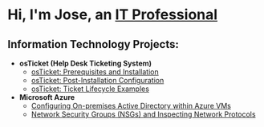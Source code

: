 <h1>Hi, I'm Jose, an <a href="https://www.linkedin.com/in/jose-estremera-23b994209/">IT Professional</a></h1>

<h2>Information Technology Projects:</h2>

- <b>osTicket (Help Desk Ticketing System)</b>
  - [osTicket: Prerequisites and Installation](https://github.com/jahshaban3/osticket-prereqs)
  - [osTicket: Post-Installation Configuration](https://github.com/jahshaban3/post-install-config)
  - [osTicket: Ticket Lifecycle Examples](https://github.com/jahshaban3/ticket-lifecycle)
- <b>Microsoft Azure</b>
  - [Configuring On-premises Active Directory within Azure VMs](https://github.com/jahshaban3/configure-ad)
  - [Network Security Groups (NSGs) and Inspecting Network Protocols](https://github.com/jahshaban3/azure-network-protocols)


